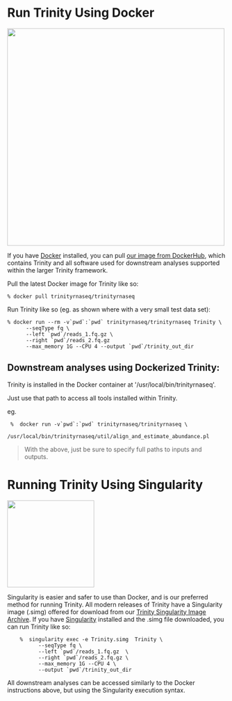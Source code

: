 # Run Trinity Using Docker

<img src="https://s3.amazonaws.com/media-p.slid.es/uploads/602799/images/3238125/moby.svg" width=500 />

If you have [Docker](https://www.docker.com/) installed, you can pull [our image from DockerHub](https://hub.docker.com/r/trinityrnaseq/trinityrnaseq/), which contains Trinity and all software used for downstream analyses supported within the larger Trinity framework.

Pull the latest Docker image for Trinity like so:

    % docker pull trinityrnaseq/trinityrnaseq


Run Trinity like so (eg. as shown where with a very small test data set):

    % docker run --rm -v`pwd`:`pwd` trinityrnaseq/trinityrnaseq Trinity \
          --seqType fq \
          --left `pwd`/reads_1.fq.gz \
          --right `pwd`/reads_2.fq.gz
          --max_memory 1G --CPU 4 --output `pwd`/trinity_out_dir


## Downstream analyses using Dockerized Trinity:

Trinity is installed in the Docker container at '/usr/local/bin/trinityrnaseq'.

Just use that path to access all tools installed within Trinity.

eg.

     %  docker run -v`pwd`:`pwd` trinityrnaseq/trinityrnaseq \
          /usr/local/bin/trinityrnaseq/util/align_and_estimate_abundance.pl


>With the above, just be sure to specify full paths to inputs and outputs.

<a name='trinity_singularity'></a>
# Running Trinity Using Singularity

<img src="https://sylabs.io/assets/images/logos/singularity.png" width=200 >

Singularity is easier and safer to use than Docker, and is our preferred method for running Trinity. All modern releases of Trinity have a Singularity image (.simg) offered for download from our [Trinity Singularity Image Archive](https://data.broadinstitute.org/Trinity/TRINITY_SINGULARITY/).  If you have [Singularity](https://sylabs.io/docs/) installed and the .simg file downloaded, you can run Trinity like so:

```
    %  singularity exec -e Trinity.simg  Trinity \
          --seqType fq \
          --left `pwd`/reads_1.fq.gz  \
          --right `pwd`/reads_2.fq.gz \
          --max_memory 1G --CPU 4 \
          --output `pwd`/trinity_out_dir
```

All downstream analyses can be accessed similarly to the Docker instructions above, but using the Singularity execution syntax.

